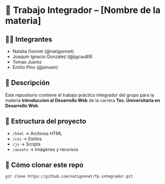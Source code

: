 # 📘 Trabajo Integrador – [Nombre de la materia]

## 👩‍💻 Integrantes
- Natalia Gonnet (@natigonnet)
- Joaquin Ignacio Gonzalez (@jigcau89)
- Tomas Juarez
- Emilio Pino (@pinoen)

## 📌 Descripción
Este repositorio contiene el trabajo práctico integrador del grupo para la materia **Introduccion al Desarrollo Web** de la carrera **Tec. Universitaria en Desarrollo Web**.

## 📁 Estructura del proyecto
- `/html` → Archivos HTML
- `/css` → Estilos
- `/js` → Scripts
- `/assets` → Imágenes y recursos

## 🚀 Cómo clonar este repo
```bash
git clone https://github.com/natigonnet/Tp-integrador.git
